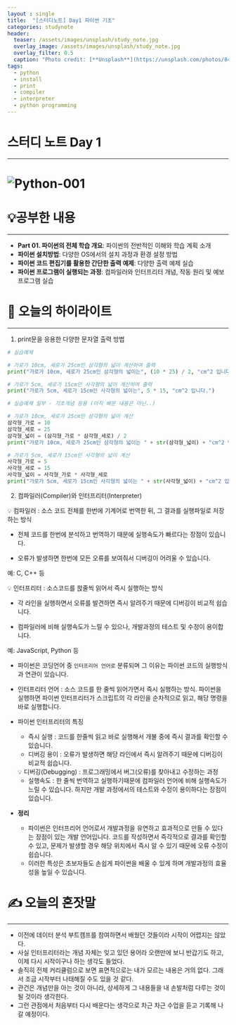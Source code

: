 ```yaml
---
layout : single
title:  "[스터디노트] Day1 파이썬 기초"
categories: studynote
header:
  teaser: /assets/images/unsplash/study_note.jpg
  overlay_image: /assets/images/unsplash/study_note.jpg
  overlay_filter: 0.5
  caption: "Photo credit: [**Unsplash**](https://unsplash.com/photos/842ofHC6MaI)"
tags:
  - python
  - install
  - print
  - compiler
  - interpreter
  - python programming
---
```



# 스터디 노트 Day 1
---

# ![Python-001]({{site.url}}/images/2023-07-05-Studynote_day1/Python-001.png)

# 💡공부한 내용

---

- **Part 01. 파이썬의 전체 학습 개요**: 파이썬의 전반적인 이해와 학습 계획 소개
- **파이썬 설치방법**: 다양한 OS에서의 설치 과정과 환경 설정 방법
- **파이썬 코드 편집기를 활용한 간단한 출력 예제**: 다양한 출력 예제 실습
- **파이썬 프로그램이 실행되는 과정**: 컴파일러와 인터프리터 개념, 작동 원리 및 예보 프로그램 실습

# 📝 오늘의 하이라이트

---

1. print문을 응용한 다양한 문자열 출력 방법

```python
# 실습예제

# 가로가 10cm, 세로가 25cm인 삼각형의 넓이 계산하여 출력
print("가로가 10cm, 세로가 25cm인 삼각형의 넓이는", (10 * 25) / 2, "cm^2 입니다.")

# 가로가 5cm, 세로가 15cm인 사각형의 넓이 계산하여 출력
print("가로가 5cm, 세로가 15cm인 사각형의 넓이는", 5 * 15, "cm^2 입니다.")
```

```python
# 실습예제 일부 - 기초개념 응용 (아직 배운 내용은 아닌..)

# 가로가 10cm, 세로가 25cm인 삼각형의 넓이 계산
삼각형_가로 = 10
삼각형_세로 = 25
삼각형_넓이 = (삼각형_가로 * 삼각형_세로) / 2
print("가로가 10cm, 세로가 25cm인 삼각형의 넓이는 " + str(삼각형_넓이) + "cm^2 입니다.")

# 가로가 5cm, 세로가 15cm인 사각형의 넓이 계산
사각형_가로 = 5
사각형_세로 = 15
사각형_넓이 = 사각형_가로 * 사각형_세로
print("가로가 5cm, 세로가 15cm인 사각형의 넓이는 " + str(사각형_넓이) + "cm^2 입니다.")
```

2. 컴파일러(Compiler)와 인터프리터(Interpreter)

<aside>
💡 컴파일러 : 소스 코드 전체를 한번에 기계어로 번역한 뒤, 그 결과를 실행파일로 저장하는 방식

- 전체 코드를 한번에 분석하고 번역하기 때문에 실행속도가 빠르다는 장점이 있습니다.
  
- 오류가 발생하면 한번에 모든 오류를 보여줘서 디버깅이 어려울 수 있습니다.


예: C, C++ 등

</aside>

<aside>
💡 인터프리터 : 소스코드를 핝줄씩 읽어서 즉시 실행하는 방식

- 각 라인을 실행하면서 오류를 발견하면 즉시 알려주기 때문에 디버깅이 비교적 쉽습니다.
  
- 컴파일러에 비해 실행속도가 느릴 수 있으나, 개발과정의 테스트 및 수정이 용이합니다.


예: JavaScript, Python 등

</aside>

- 파이썬은 코딩언어 중 `인터프리어 언어로` 분류되며 그 이유는 파이썬 코드의 실행방식과 연관이 있습니다.
- 인터프리터 언어 : 소스 코드를 한 줄씩 읽어가면서 즉시 실행하는 방식. 파이썬을 실행하면 파이썬 인터프리터가 스크립트의 각 라인을 순차적으로 읽고, 해당 명령을 바로 실행합니다.
- 파이썬 인터프리터의 특징
    - 즉시 실행 : 코드를 한줄씩 읽고 바로 실행해서 개불 중에 즉시 결과를 확인할 수 있습니다.
    - 디버깅 용이 : 오류가 발생하면 해당 라인에서 즉시 알려주기 때문에 디버깅이 비교적 쉽습니다.
    
    <aside>
    💡 디버깅(Debugging) : 프로그래밍에서 버그(오류)를 찾아내고 수정하는 과정
    
    </aside>
    
    - 실행속도 : 한 줄씩 번역하고 실행하기때문에 컴파일러 언어에 비해 실행속도가 느릴 수 있습니다. 하지만 개발 과정에서의 테스트와 수정이 용이하다는 장점이 있습니다.
- **정리**
    - 파이썬은 인터프리어 언어로서 개발과정을 유연하고 효과적으로 만들 수 있다는 장점이 있는 개발 언어입니다. 코드를 작성하면서 즉각적으로 결과를 확인할 수 있고, 문제가 발생할 경우 해당 위치에서 즉시 알 수 있기 때문에 오류 수정이 쉽습니다.
    - 이러한 특성은 초보자들도 손쉽게 파이썬을 배울 수 있게 하며 개발과정의 효율성을 높일 수 있습니다.

# ✍️ 오늘의 혼잣말

---

- 이전에 데이터 분석 부트캠프를 참여하면서 배웠던 것들이라 시작이 어렵지는 않았다.
- 사실 인터프리터라는 개념 자체는 잊고 있던 용어라 오랜만에 보니 반갑기도 하고, 이제 다시 시작이구나 하는 생각도 들었다.
- 솔직히 전체 커리큘럼으로 보면 표면적으로는 내가 모르는 내용은 거의 없다. 그래서 조금 시작부터 나태해질 수도 있을 것 같다.
- 관건은 개념만을 아는 것이 아니라, 상세하게 그 내용들을 내 손발처럼 다루는 것이 될 것이라 생각한다.
- 그런 관점에서 처음부터 다시 배운다는 생각으로 차근 차근 수업을 듣고 기록해 나갈 예정이다.